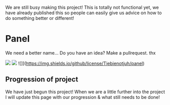 We are still busy making this project! This is totally not functional yet, we have already published this so people can easily give us advice on how to do something better or different!

# Panel
We need a better name... Do you have an idea? Make a pullrequest. thx


![](https://img.shields.io/github/issues/Tiebienotjuh/panel) ![](https://img.shields.io/github/stars/Tiebienotjuh/panel) ![]](https://img.shields.io/github/license/Tiebienotjuh/panel)

## Progression of project 
We have just begun this project! When we are a little further into the project I will update this page with our progression & what still needs to be done!


